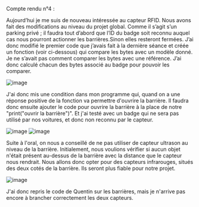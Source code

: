 Compte rendu n°4 :

Aujourd’hui je me suis de nouveau intéressée au capteur RFID. 
Nous avons fait des modifications au niveau du projet global. 
Comme il s’agit s’un parking privé ; il faudra tout d’abord que l’ID du badge soit reconnu auquel cas nous pourront actionner les barrières.Sinon elles resteront fermées. 
J’ai donc modifié le premier code que j’avais fait à la dernière séance et créée un fonction (voir ci-dessous) qui compare les bytes avec un modèle donné. 
Je ne s’avait pas comment comparer les bytes avec une référence. J’ai donc calculé chacun des bytes associé au badge pour pouvoir les comparer. 

![image](https://user-images.githubusercontent.com/120109320/212728468-1ed93b73-0164-4c25-be57-37478cad50dc.png)

J'ai donc mis une condition dans mon programme qui, quand on a une réponse positive de la fonction va permettre d'ouvrire la barrière.
Il faudra donc ensuite ajouter le code pour ouvrire la barrière à la place de notre "print("ouvrir la barrière")". 
Et j'ai testé avec un badge qui ne sera pas utilisé par nos voitures, et donc non reconnu par le capteur.

![image](https://user-images.githubusercontent.com/120109320/212725943-496ced6a-5925-44c0-90c3-94a7c9e9041b.png)
![image](https://user-images.githubusercontent.com/120109320/212726512-6752e176-4767-462e-81de-f1e7461554a9.png)

Suite à l'oral, on nous a conseillé de ne pas utiliser de capteur ultrason au niveau de la barrière. Initialement, nous voulions vérifier si aucun objet n'était présent au-dessus de la barrière avec la distance que le capteur nous rendrait. Nous allons donc opter pour des capteurs infrarouges, situés des deux cotés de la barrière. Ils seront plus fiable pour notre projet.

![image](https://user-images.githubusercontent.com/120109320/212728124-148f9c29-0068-444e-9afe-c507471fe8da.png)


J'ai donc repris le code de Quentin sur les barrières, mais je n'arrive pas encore à brancher correctement les deux capteurs. 

